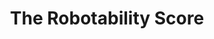 ---
title: "The Robotability Score"
category: "paper"
venue: "ACM CHI '25"
tag: ""
youtubeId: "o52MZ1AHyjA"
pubDatetime: 2025-03-24
featured: true
tags: ["publication", "urban science", "human-robot interaction"]
pdf: "https://dl.acm.org/doi/full/10.1145/3706598.3714009"
site: "https://robotability.cornell.edu/map"
code: "https://github.com/IRL-CT/robotability-nyc"
order: 2
---